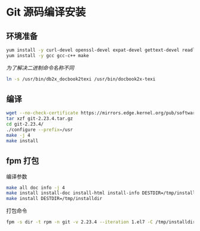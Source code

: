 # Git 源码编译安装


## 环境准备

```bash
yum install -y curl-devel openssl-devel expat-devel gettext-devel readline-devel zlib-devel asciidoc xmlto docbook2X autoconf
yum install -y gcc gcc-c++ make
```

*为了解决二进制命令名称不同*

```bash
ln -s /usr/bin/db2x_docbook2texi /usr/bin/docbook2x-texi
```

## 编译

```bash
wget --no-check-certificate https://mirrors.edge.kernel.org/pub/software/scm/git/git-2.23.4.tar.gz 
tar xzf git-2.23.4.tar.gz
cd git-2.23.4/
./configure --prefix=/usr
make -j 4
make install
```

## fpm 打包

编译参数

```bash
make all doc info -j 4
make install install-doc install-html install-info DESTDIR=/tmp/installdir
make install DESTDIR=/tmp/installdir
```

打包命令

```bash
fpm -s dir -t rpm -n git -v 2.23.4 --iteration 1.el7 -C /tmp/installdir/ usr
```
